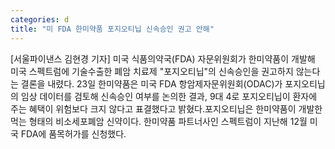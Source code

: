 ```yaml
---
categories: d
title: "미 FDA 한미약품 포지오티닙 신속승인 권고 안해"
---
```

[서울파이낸스 김현경 기자] 미국 식품의약국(FDA) 자문위원회가 한미약품이 개발해 미국 스펙트럼에 기술수출한 폐암 치료제 "포지오티닙"의 신속승인을 권고하지 않는다는 결론을 내렸다. 23일 한미약품은 미국 FDA 항암제자문위원회(ODAC)가 포지오티닙의 임상 데이터를 검토해 신속승인 여부를 논의한 결과, 9대 4로 포지오티닙이 환자에 주는 혜택이 위험보다 크지 않다고 표결했다고 밝혔다.포지오티닙은 한미약품이 개발한 먹는 형태의 비소세포폐암 신약이다. 한미약품 파트너사인 스펙트럼이 지난해 12월 미국 FDA에 품목허가를 신청했다.